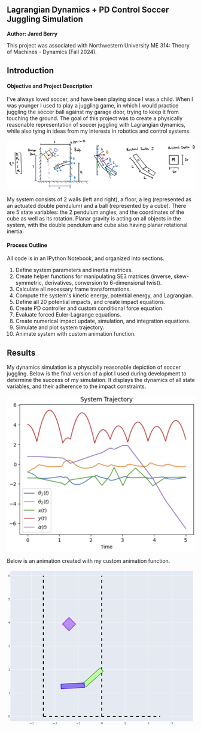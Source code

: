 ## Lagrangian Dynamics + PD Control Soccer Juggling Simulation
**Author: Jared Berry**

This project was associated with Northwestern University ME 314: Theory of Machines - Dynamics (Fall 2024).

## Introduction
#### Objective and Project Description
I've always loved soccer, and have been playing since I was a child. When I was younger I used to play a juggling game, in which I would practice juggling the soccer ball against my garage door, trying to keep it from touching the ground. The goal of this project was to create a physically reasonable representation of soccer juggling with Lagrangian dynamics, while also tying in ideas from my interests in robotics and control systems.

![system_diagram.png](Figures/system_diagram.png)

My system consists of 2 walls (left and right), a floor, a leg (represented as an actuated double pendulum) and a ball (represented by a cube). There are 5 state variables: the 2 pendulum angles, and the coordinates of the cube as well as its rotation. Planar gravity is acting on all objects in the system, with the double pendulum and cube also having planar rotational inertia.

#### Process Outline
All code is in an IPython Notebook, and organized into sections.

1. Define system parameters and inertia matrices.
2. Create helper functions for manipulating SE3 matrices (inverse, skew-symmetric, derivatives, conversion to 6-dimensional twist).
3. Calculate all necessary frame transformations.
4. Compute the system's kinetic energy, potential energy, and Lagrangian.
5. Define all 20 potential impacts, and create impact equations.
6. Create PD controller and custom conditional force equation.
7. Evaluate forced Euler-Lagrange equations.
8. Create numerical impact update, simulation, and integration equations.
9. Simulate and plot system trajectory.
10. Animate system with custom animation function.

## Results
My dynamics simulation is a physcially reasonable depiction of soccer juggling. Below is the final version of a plot I used during development to determine the success of my simulation. It displays the dynamics of all state variables, and their adherence to the impact constraints.

![trajectory_plot.png](Figures/trajectory_plot.png)

Below is an animation created with my custom animation function.

![animation_demo.gif](Figures/animation_demo.gif)
